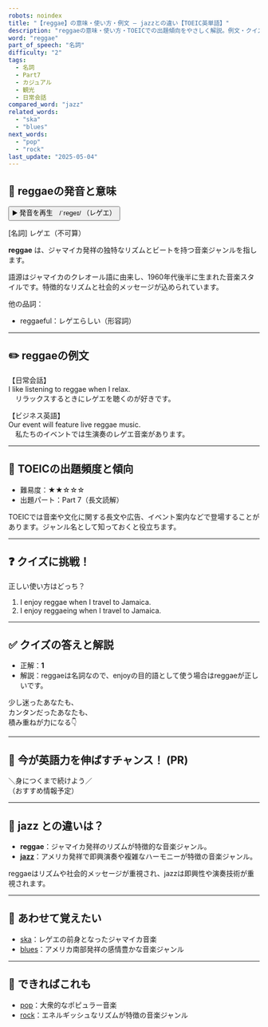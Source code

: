 ```yaml
---
robots: noindex
title: "【reggae】の意味・使い方・例文 ― jazzとの違い【TOEIC英単語】"
description: "reggaeの意味・使い方・TOEICでの出題傾向をやさしく解説。例文・クイズ付きでjazzとの違いもわかりやすく学べます。"
word: "reggae"
part_of_speech: "名詞"
difficulty: "2"
tags:
  - 名詞
  - Part7
  - カジュアル
  - 観光
  - 日常会話
compared_word: "jazz"
related_words:
  - "ska"
  - "blues"
next_words:
  - "pop"
  - "rock"
last_update: "2025-05-04"
---
```


## 🔰 reggaeの発音と意味

<button class="play-audio" onclick="playTTS('reggae')">
  <span class="play-audio-main">
    ▶️ 発音を再生　/ˈreɡeɪ/
  </span>
  <span class="play-audio-sub">
    （レゲエ）
  </span>
</button>

[名詞] レゲエ（不可算）

**reggae** は、ジャマイカ発祥の独特なリズムとビートを持つ音楽ジャンルを指します。

語源はジャマイカのクレオール語に由来し、1960年代後半に生まれた音楽スタイルです。特徴的なリズムと社会的メッセージが込められています。

他の品詞：  
- reggaeful：レゲエらしい（形容詞）

---

## ✏️ reggaeの例文

【日常会話】  
I like listening to reggae when I relax.  
　リラックスするときにレゲエを聴くのが好きです。

【ビジネス英語】  
Our event will feature live reggae music.  
　私たちのイベントでは生演奏のレゲエ音楽があります。

---

## 🎯 TOEICの出題頻度と傾向

- 難易度：★★☆☆☆
- 出題パート：Part 7（長文読解）

TOEICでは音楽や文化に関する長文や広告、イベント案内などで登場することがあります。ジャンル名として知っておくと役立ちます。

---

## ❓ クイズに挑戦！

正しい使い方はどっち？

1. I enjoy reggae when I travel to Jamaica.  
2. I enjoy reggaeing when I travel to Jamaica.

---

## ✅ クイズの答えと解説

- 正解：**1**
- 解説：reggaeは名詞なので、enjoyの目的語として使う場合はreggaeが正しいです。

少し迷ったあなたも、  
カンタンだったあなたも、  
積み重ねが力になる👇️

---

## 🚀 今が英語力を伸ばすチャンス！ (PR)

<div class="info-center">
＼身につくまで続けよう／<br>  
（おすすめ情報予定）
</div>

---

## 🤔  jazz との違いは？

- **reggae**：ジャマイカ発祥のリズムが特徴的な音楽ジャンル。
- **[jazz](/word/jazz)**：アメリカ発祥で即興演奏や複雑なハーモニーが特徴の音楽ジャンル。

reggaeはリズムや社会的メッセージが重視され、jazzは即興性や演奏技術が重視されます。

---

## 🧩 あわせて覚えたい

- [ska](/word/ska)：レゲエの前身となったジャマイカ音楽
- [blues](/word/blues)：アメリカ南部発祥の感情豊かな音楽ジャンル

---

## 📖 できればこれも

- [pop](/word/pop)：大衆的なポピュラー音楽
- [rock](/word/rock)：エネルギッシュなリズムが特徴の音楽ジャンル

<!-- cvid: aid47_bid24 -->
